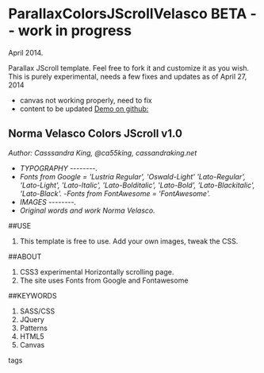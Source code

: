 ParallaxColorsJScrollVelasco BETA -- work in progress
=======================
April 2014.

Parallax JScroll template. Feel free to fork it and customize it as you wish.
This is purely experimental, needs a few fixes and updates as of April 27, 2014
- canvas not working properly, need to fix
- content to be updated
[Demo on github:](https://rawgit.com/cassking/ParallaxColorsJScrollVelasco/master/site/index.html)

## Norma Velasco Colors JScroll v1.0

_Author: Casssandra King, @ca55king, cassandraking.net_
- _TYPOGRAPHY --------._
- _Fonts from Google = 'Lustria Regular', 'Oswald-Light' 'Lato-Regular', 'Lato-Light', 'Lato-Italic', 'Lato-Bolditalic', 'Lato-Bold', 'Lato-Blackitalic', 'Lato-Black'._
-_Fonts from FontAwesome = 'FontAwesome'._
- _IMAGES  --------._
- _Original  words and work Norma Velasco._

##USE

1. This template is free to use. Add your own images, tweak the CSS.

##ABOUT

1. CSS3 experimental Horizontally scrolling page. 
2. The site uses Fonts from Google and Fontawesome

##KEYWORDS
1. SASS/CSS
2. JQuery
3. Patterns
4. HTML5
5. Canvas


tags
